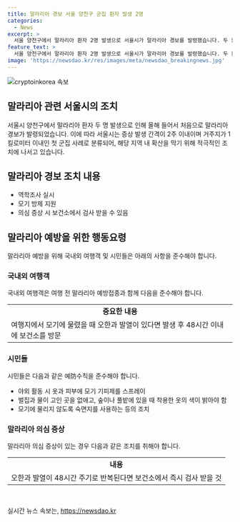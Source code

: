 ```yaml
---
title: 말라리아 경보 서울 양천구 군집 환자 발생 2명
categories:
  - News
excerpt: >
  서울 양천구에서 말라리아 환자 2명 발생으로 서울시가 말라리아 경보를 발령했습니다. 두 환자는 증상 발생 간격이 2주 이내이고 거주지가 1킬로미터 이내인 첫 군집 사례로 확인되었습니다. 서울시는 역학조사를 실시하고 모기 방제를 지원할 예정이며 의심 증상이 있는 경우 보건소에서 검사받을 수 있도록 안내하고 있습니다. 관련하여 주변 지역주민들의 주의가 요구됩니다.
feature_text: >
  서울 양천구에서 말라리아 환자 2명 발생으로 서울시가 말라리아 경보를 발령했습니다. 두 환자는 증상 발생 간격이 2주 이내이고 거주지가 1킬로미터 이내인 첫 군집 사례로 확인되었습니다. 서울시는 역학조사를 실시하고 모기 방제를 지원할 예정이며 의심 증상이 있는 경우 보건소에서 검사받을 수 있도록 안내하고 있습니다. 관련하여 주변 지역주민들의 주의가 요구됩니다.
image: 'https://newsdao.kr/res/images/meta/newsdao_breakingnews.jpg'
---
```


<p><img src="https://newsdao.kr/res/images/meta/newsdao_breakingnews.jpg" alt="cryptoinkorea 속보" /></p>

<h2>말라리아 관련 서울시의 조치</h2>

<p data-ke-size="size16"></p>

<p>서울시 양천구에서 말라리아 환자 두 명 발생으로 인해 올해 들어서 처음으로 말라리아 경보가 발령되었습니다. 이에 따라 서울시는 증상 발생 간격이 2주 이내이며 거주지가 1킬로미터 이내인 첫 군집 사례로 분류되어, 해당 지역 내 확산을 막기 위해 적극적인 조치에 나서고 있습니다. </p>

<h2 data-ke-size="size26">말라리아 경보 조치 내용</h2>

<ul>
  <li>역학조사 실시</li>
  <li>모기 방제 지원</li>
  <li>의심 증상 시 보건소에서 검사 받을 수 있음</li>
</ul>

<h2 data-ke-size="size26">말라리아 예방을 위한 행동요령</h2>

<p data-ke-size="size16">말라리아 예방을 위해 국내외 여행객 및 시민들은 아래의 사항을 준수해야 합니다.</p>

<h3>국내외 여행객</h3>

<p data-ke-size="size16">국내외 여행객은 여행 전 말라리아 예방접종과 함께 다음을 준수해야 합니다.</p>

<table>
  <tr>
    <td style="text-align: center;"><b>중요한 내용</b></td>
  </tr>
  <tr>
    <td>여행지에서 모기에 물렸을 때 오한과 발열이 있다면 발생 후 48시간 이내에 보건소를 방문</td>
  </tr>
</table>

<h3>시민들</h3>

<p data-ke-size="size16">시민들은 다음과 같은 예防수칙을 준수해야 합니다.</p>

<ul>
  <li>야외 활동 시 옷과 피부에 모기 기피제를 스프레이</li>
  <li>벌집과 물이 고인 곳을 없애고, 숲이나 풀밭에 있을 때 착용한 옷의 색이 밝아야 함</li>
  <li>모기에 물리지 않도록 숙면지를 사용하는 등의 조치</li>
</ul>

<h3>말라리아 의심 증상</h3>

<p data-ke-size="size16">말라리아 의심 증상이 있는 경우 다음과 같은 조치를 취해야 합니다.</p>

<table>
  <tr>
    <td style="text-align: center;"><b>내용</b></td>
  </tr>
  <tr>
    <td>오한과 발열이 48시간 주기로 반복된다면 보건소에서 즉시 검사 받을 것</td>
  </tr>
</table>

<p data-ke-size="size16"></p>

<p data-ke-size="size16">&nbsp;</p>
실시간 뉴스 속보는, <a href="https://newsdao.kr" rel="dofollow">https://newsdao.kr</a>


